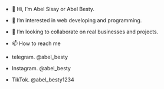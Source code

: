 - 👋 Hi, I’m Abel Sisay or Abel Besty.
- 👀 I’m interested in web developing and programming.
- 💞️ I’m looking to collaborate on real businesses and projects.
- 📫 How to reach me

- telegram. @abel_besty
- Instagram. @abel_besty
- TikTok. @abel_besty1234

<!---
abelshishay/abelshishay is a ✨ special ✨ repository because its `README.md` (this file) appears on your GitHub profile.
You can click the Preview link to take a look at your changes.
--->

